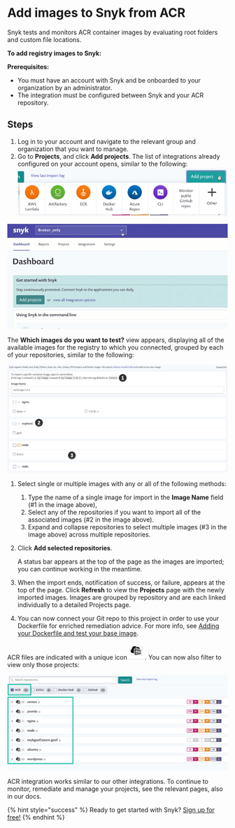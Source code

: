 # Add images to Snyk from ACR

Snyk tests and monitors ACR container images by evaluating root folders and custom file locations.

**To add registry images to Snyk:**

**Prerequisites:**

* You must have an account with Snyk and be onboarded to your organization by an administrator.
* The integration must be configured between Snyk and your ACR repository.

## Steps

1. Log in to your account and navigate to the relevant group and organization that you want to manage.
2. Go to **Projects**, and click **Add projects**. The list of integrations already configured on your account opens, similar to the following:  ![](../../../.gitbook/assets/uuid-dd01aab7-482f-0fc2-01de-c2427a14a0e0-en.png/)

![](../../../.gitbook/assets/add-artifactory-images%20%281%29%20%282%29%20%2829%29.gif/)

The **Which images do you want to test?** view appears, displaying all of the available images for the registry to which you connected, grouped by each of your repositories, similar to the following:

![](../../../.gitbook/assets/uuid-bd9cf629-f5fb-b28b-1fc1-40df2367a7f9-en%20%281%29%20%281%29%20%282%29%20%284%29%20%282%29%20%283%29.png/)

1. Select single or multiple images with any or all of the following methods:
   1. Type the name of a single image for import in the **Image Name** field \(\#1 in the image above\),
   2. Select any of the repositories if you want to import all of the associated images \(\#2 in the image above\).
   3. Expand and collapse repositories to select multiple images \(\#3 in the image above\) across multiple repositories. 
2. Click **Add selected repositories**.

   A status bar appears at the top of the page as the images are imported; you can continue working in the meantime.

3. When the import ends, notification of success, or failure, appears at the top of the page. Click **Refresh** to view the **Projects** page with the newly imported images. Images are grouped by repository and are each linked individually to a detailed Projects page.
4. You can now connect your Git repo to this project in order to use your Dockerfile for enriched remediation advice. For more info, see [Adding your Dockerfile and test your base image](https://support.snyk.io/hc/articles/360003916218#UUID-9ab347a6-8af0-ef6c-5ebd-cec21fbfab29).

ACR files are indicated with a unique icon ![](../../../.gitbook/assets/uuid-5d10608d-d674-d4ee-d6c2-6faadd6fc8ea-en.png/) . You can now also filter to view only those projects:

![](../../../.gitbook/assets/image%20%284%29%20%283%29%20%283%29%20%283%29%20%283%29%20%284%29%20%284%29%20%285%29%20%284%29%20%285%29.png/)

ACR integration works similar to our other integrations. To continue to monitor, remediate and manage your projects, see the relevant pages, also in our docs.

{% hint style="success" %}
Ready to get started with Snyk? [Sign up for free!](https://snyk.io/login?cta=sign-up&loc=footer&page=support_docs_page/)
{% endhint %}

